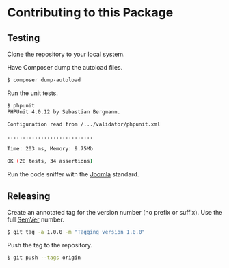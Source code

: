 # Contributing to this Package

## Testing

Clone the repository to your local system.

Have Composer dump the autoload files.

```bash
$ composer dump-autoload
```

Run the unit tests.

```bash
$ phpunit
PHPUnit 4.0.12 by Sebastian Bergmann.

Configuration read from /.../validator/phpunit.xml

............................

Time: 203 ms, Memory: 9.75Mb

OK (28 tests, 34 assertions)
```

Run the code sniffer with the [Joomla](https://github.com/joomla/coding-standards) standard.

## Releasing

Create an annotated tag for the version number (no prefix or suffix). Use the full [SemVer](http://semver.org) number.

```bash
$ git tag -a 1.0.0 -m "Tagging version 1.0.0"
```

Push the tag to the repository.

```bash
$ git push --tags origin
```
